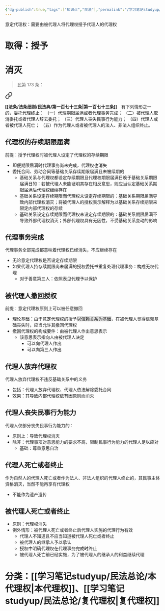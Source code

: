 ```yaml
---
{"dg-publish":true,"tags":["知识点","民法"],"permalink":"/学习笔记studyup/民法总论/意定代理权/","dgPassFrontmatter":true,"created":"2024-11-18T22:31:31.125+08:00","updated":"2024-11-18T23:05:14.002+08:00"}
---
```


意定代理权：需要由被代理人将代理权授予代理人的代理权
# 取得：授予
# 消灭
>民第 173 条：
<div class="transclusion internal-embed is-loaded"><a class="markdown-embed-link" href="/////#t173" aria-label="Open link"><svg xmlns="http://www.w3.org/2000/svg" width="24" height="24" viewBox="0 0 24 24" fill="none" stroke="currentColor" stroke-width="2" stroke-linecap="round" stroke-linejoin="round" class="svg-icon lucide-link"><path d="M10 13a5 5 0 0 0 7.54.54l3-3a5 5 0 0 0-7.07-7.07l-1.72 1.71"></path><path d="M14 11a5 5 0 0 0-7.54-.54l-3 3a5 5 0 0 0 7.07 7.07l1.71-1.71"></path></svg></a><div class="markdown-embed">



**[[法条/法条细则/民法典/第一百七十三条\|第一百七十三条]]**　有下列情形之一的，委托代理终止：
（一）代理期限届满或者代理事务完成；
（二）被代理人取消委托或者代理人辞去委托；
（三）代理人丧失民事行为能力；
（四）代理人或者被代理人死亡；
（五）作为代理人或者被代理人的法人、非法人组织终止。 

</div></div>

## 代理权的存续期限届满
前提：授予代理权时被代理人设定了代理权的存续期限
- 即便期限届满时代理事务尚未完成，代理权也消失
- 委托合同、劳动合同等基础关系存续期限届满且未被续期的
	- 基础关系与代理权都设定存续期限且代理权期限届满日晚于基础关系期限届满日的：若被代理人未能证明其存在相反意思，则应当认定基础关系期限届满后代理权继续存在
	- 基础关系设定存续期限而代理权未设定存续期限的：基础关系期限届满导致内部代理权消灭；将被代理人的授权表示解释为以基础关系存续期限来限定内部代理权的存续
	- 基础关系设定存续期限而代理权未设定存续期限的：基础关系期限届满不导致外部代理权消灭；外部代理权具有无因性，不受基础关系变动的影响
## 代理事务完成
代理事务全部完成都意味着代理权已经消失，不应继续存在
- 无论意定代理权是否设定存续期限
- 如果代理人持存续期限尚未届满的授权委托书重复处理代理事务：构成无权代理
	- 对于善意第三人：依照表见代理予以保护
## 被代理人撤回授权
前提：意定代理权原则上可以被任意撤回
- 理论基础：由于意定代理权的授予<span style="background:rgba(92, 92, 92, 0.2)">以信赖关系为基础</span>，在被代理人觉得信赖基础丧失时，应当允许其撤回代理权
- 撤回代理权的构成要件：由被代理人作出意思表示
	- 该意思表示指向人由被代理人决定
		- 可以向代理人作出
		- 可以向第三人作出
## 代理人放弃代理权
代理人放弃代理权不违反基础关系中的义务
- 包括：代理人放弃代理权、代理人依法解除委托合同
- 效果：其导致内部代理权依有因原则而消灭
## 代理人丧失民事行为能力
代理人仅部分丧失民事行为能力的：
- 原则上：导致代理权消灭
- 除非：代理事项对意思能力的要求不高，限制民事行为能力的代理人足以应对 
	- 基础：尊重意思自治
## 代理人死亡或者终止
作为自然人的代理人死亡或者作为法人、非法人组织的代理人终止的，其民事主体资格消灭，当然不能再享有代理权
- 不能作为遗产遗传
## 被代理人死亡或者终止
- 原则：代理权消失
- 例外情形：被代理人死亡或者终止后代理人实施的代理行为有效
	- 代理人不知道且不应当知道被代理人死亡或者终止
	- 被代理人的继承人予以承认
	- 授权中明确代理权在代理事务完成时终止
	- 被代理人死亡前已经实施，为了被代理人的继承人的利益继续代理
# 分类：[[学习笔记studyup/民法总论/本代理权\|本代理权]]、[[学习笔记studyup/民法总论/复代理权\|复代理权]]